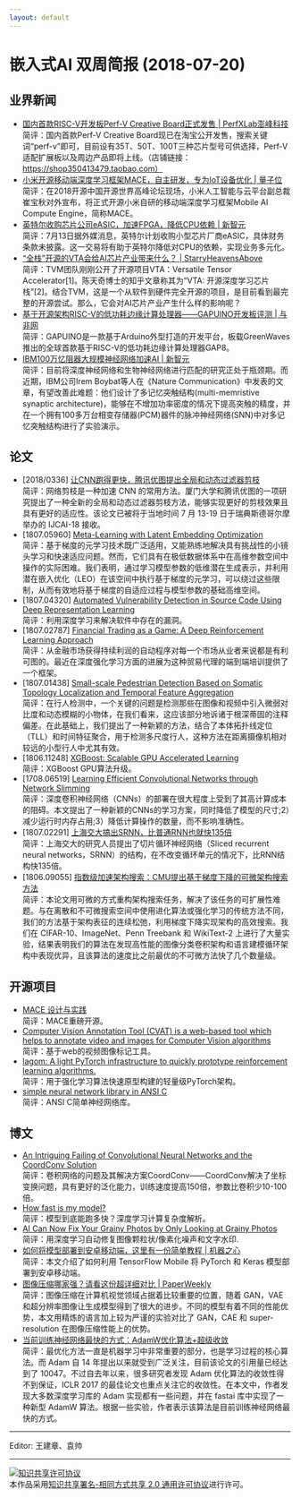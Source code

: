 ```yaml
---
layout: default
---
```


# 嵌入式AI 双周简报 (2018-07-20)

## 业界新闻

- [国内首款RISC-V开发板Perf-V Creative Board正式发售 | PerfXLab澎峰科技](https://shop350413479.taobao.com/)<br/>
简评：国内首款Perf-V Creative Board现已在淘宝公开发售，搜索关键词“perf-v”即可，目前设有35T、50T、100T三种芯片型号可供选择，Perf-V适配扩展板以及周边产品即将上线。（店铺链接：https://shop350413479.taobao.com）
- [小米开源移动端深度学习框架MACE，自主研发，专为IoT设备优化 | 量子位](https://mp.weixin.qq.com/s/J6IjYz4KCIVHJ0QW8zCxfw)<br/>
简评：在2018开源中国开源世界高峰论坛现场，小米人工智能与云平台副总裁崔宝秋对外宣布，将正式开源小米自研的移动端深度学习框架Mobile AI Compute Engine，简称MACE。
- [英特尔收购芯片公司eASIC，加速FPGA，降低CPU依赖 | 新智元](https://mp.weixin.qq.com/s/h79cfwNRLnQDBW76ddMHyw)<br/>
简评：7月13日据外媒消息，英特尔计划收购小型芯片厂商eASIC，具体财务条款未披露。这一交易将有助于英特尔降低对CPU的依赖，实现业务多元化。
- [“全栈”开源的VTA会给AI芯片产业带来什么？ | StarryHeavensAbove](https://mp.weixin.qq.com/s/5HwVRnX2g2ITB0o2JflNGQ)<br/>
简评：TVM团队刚刚公开了开源项目VTA：Versatile Tensor Accelerator[1]。陈天奇博士的知乎文章称其为“VTA: 开源深度学习芯片栈”[2]。结合TVM，这是一个从软件到硬件完全开源的项目，是目前看到最完整的开源尝试。那么，它会对AI芯片产业产生什么样的影响呢？
- [基于开源架构RISC-V的低功耗边缘计算处理器——GAPUINO开发板评测 | 与非网](https://mp.weixin.qq.com/s/TLqzVXz_sc6sVWB4AnxZnw)<br/>
简评：GAPUINO是一款基于Arduino外型打造的开发平台，板载GreenWaves推出的全球首款基于RISC-V的低功耗边缘计算处理器GAP8。
- [IBM100万忆阻器大规模神经网络加速AI | 新智元](https://mp.weixin.qq.com/s/eyzzeYOKdah-9WGUrhbAkg)<br />
简评：目前将深度神经网络和生物神经网络进行匹配的研究正处于瓶颈期。而近期，IBM公司Irem Boybat等人在《Nature Communication》中发表的文章，有望改善此难题：他们设计了多记忆突触结构(multi-memristive synaptic architecture)，能够在不增加功率密度的情况下提高突触的精度，并在一个拥有100多万台相变存储器(PCM)器件的脉冲神经网络(SNN)中对多记忆突触结构进行了实验演示。

## 论文

- [2018/0336] [让CNN跑得更快，腾讯优图提出全局和动态过滤器剪枝](https://www.ijcai.org/proceedings/2018/0336.pdf)<br/>
简评：网络剪枝是一种加速 CNN 的常用方法。厦门大学和腾讯优图的一项研究提出了一种全新的全局和动态过滤器剪枝方法，能够实现更好的剪枝效果且具有更好的适应性。该论文已被将于当地时间 7 月 13-19 日于瑞典斯德哥尔摩举办的 IJCAI-18 接收。
- [1807.05960] [Meta-Learning with Latent Embedding Optimization](https://arxiv.org/abs/1807.05960)<br/>
简评：基于梯度的元学习技术既广泛适用，又能熟练地解决具有挑战性的小镜头学习和快速适应问题。然而，它们具有在极低数据体系中在高维参数空间中操作的实际困难。我们表明，通过学习模型参数的低维潜在生成表示，并利用潜在嵌入优化（LEO）在该空间中执行基于梯度的元学习，可以绕过这些限制，从而有效地将基于梯度的自适应过程与模型参数的基础高维空间。
- [1807.04320] [Automated Vulnerability Detection in Source Code Using Deep Representation Learning](https://arxiv.org/abs/1807.04320)<br/>
简评：利用深度学习来解决软件中存在的漏洞。
- [1807.02787] [Financial Trading as a Game: A Deep Reinforcement Learning Approach](https://arxiv.org/abs/1807.02787)<br/>
简评：从金融市场获得持续利润的自动程序对每一个市场从业者来说都是有利可图的。最近在深度强化学习方面的进展为这种贸易代理的端到端培训提供了一个框架。
- [1807.01438] [Small-scale Pedestrian Detection Based on Somatic Topology Localization and Temporal Feature Aggregation](https://arxiv.org/abs/1807.01438)<br/>
简评：在行人检测中，一个关键的问题是检测那些在图像和视频中引入微弱对比度和动态模糊的小物体，在我们看来，这应该部分地诉诸于根深蒂固的注释偏差。在此基础上，我们提出了一种新颖的方法，结合了本体拓扑线定位（TLL）和时间特征聚合，用于检测多尺度行人，这种方法在距离摄像机相对较远的小型行人中尤其有效。
- [1806.11248] [XGBoost: Scalable GPU Accelerated Learning](https://arxiv.org/abs/1806.11248)<br/>
简评：XGBoost GPU算法升级。
- [1708.06519] [Learning Efficient Convolutional Networks through Network Slimming](https://arxiv.org/abs/1708.06519)<br/>
简评：深度卷积神经网络（CNNs）的部署在很大程度上受到了其高计算成本的阻碍。本文提出了一种新颖的CNNs的学习方案，同时降低了模型的尺寸;2）减少运行时内存占用;3）降低计算操作的数量，而不影响准确性。
- [1807.02291] [上海交大搞出SRNN，比普通RNN也就快135倍](https://arxiv.org/abs/1807.02291)<br/>
简评：上海交大的研究人员提出了切片循环神经网络（Sliced recurrent neural networks，SRNN）的结构，在不改变循环单元的情况下，比RNN结构快135倍。
- [1806.09055] [指数级加速架构搜索：CMU提出基于梯度下降的可微架构搜索方法](https://arxiv.org/abs/1806.09055)<br/>
简评：本论文用可微的方式重构架构搜索任务，解决了该任务的可扩展性难题。与在离散和不可微搜索空间中使用进化算法或强化学习的传统方法不同，我们的方法基于架构表征的连续松弛，利用梯度下降实现架构的高效搜索。我们在 CIFAR-10、ImageNet、Penn Treebank 和 WikiText-2 上进行了大量实验，结果表明我们的算法在发现高性能的图像分类卷积架构和语言建模循环架构中表现优异，且该算法的速度比之前最优的不可微方法快了几个数量级。

## 开源项目

- [MACE 设计与实践](https://github.com/XiaoMi/mace)<br/>
简评：MACE重磅开源。
- [Computer Vision Annotation Tool (CVAT) is a web-based tool which helps to annotate video and images for Computer Vision algorithms](https://github.com/opencv/cvat)<br/>
简评：基于web的视频图像标记工具。
- [lagom: A light PyTorch infrastructure to quickly prototype reinforcement learning algorithms.](https://github.com/zuoxingdong/lagom)<br/>
简评：用于强化学习算法快速原型构建的轻量级PyTorch架构。
- [simple neural network library in ANSI C](https://github.com/codeplea/genann)<br/>
简评：ANSI C简单神经网络库。

## 博文
- [An Intriguing Failing of Convolutional Neural Networks and the CoordConv Solution](https://eng.uber.com/coordconv/)<br/>
简评：卷积网络的问题及其解决方案CoordConv——CoordConv解决了坐标变换问题，具有更好的泛化能力，训练速度提高150倍，参数比卷积少10-100倍。
- [How fast is my model?](http://machinethink.net/blog/how-fast-is-my-model/)<br/>
简评：模型到底能跑多快？深度学习计算复杂度解析。
- [AI Can Now Fix Your Grainy Photos by Only Looking at Grainy Photos](https://weibo.com/tv/v/Gpnqtnipl?fid=1034:4260482161558120)<br/>
简评：用深度学习自动修复图像颗粒状/像素化噪声和文字水印.
- [如何将模型部署到安卓移动端，这里有一份简单教程 | 机器之心](https://mp.weixin.qq.com/s/23FoaaA3Z_3kf03BmepFPg)<br/>
简评：本文介绍了如何利用 TensorFlow Mobile 将 PyTorch 和 Keras 模型部署到安卓移动端。
- [图像压缩哪家强？请看这份超详细对比 | PaperWeekly](https://mp.weixin.qq.com/s/B7reSwa9sCZqbkYVM5-VOA)<br/>
简评：图像压缩在计算机视觉领域占据着比较重要的位置，随着 GAN，VAE 和超分辨率图像让生成模型得到了很大的进步。不同的模型有着不同的性能优势，本文用精炼的语言加上较为严谨的实验对比了 GAN，CAE 和 super-resolution 在图像压缩性能上的优势。
- [当前训练神经网络最快的方式：AdamW优化算法+超级收敛](http://www.fast.ai/2018/07/02/adam-weight-decay/)<br/>
简评：最优化方法一直是机器学习中非常重要的部分，也是学习过程的核心算法。而 Adam 自 14 年提出以来就受到广泛关注，目前该论文的引用量已经达到了 10047。不过自去年以来，很多研究者发现 Adam 优化算法的收敛性得不到保证，ICLR 2017 的最佳论文也重点关注它的收敛性。在本文中，作者发现大多数深度学习库的 Adam 实现都有一些问题，并在 fastai 库中实现了一种新型 AdamW 算法。根据一些实验，作者表示该算法是目前训练神经网络最快的方式。
----

Editor: 王建章、袁帅

----

<a rel="license" href="http://creativecommons.org/licenses/by-sa/2.0/"><img alt="知识共享许可协议" style="border-width:0" src="https://i.creativecommons.org/l/by-sa/2.0/88x31.png" /></a><br />本作品采用<a rel="license" href="http://creativecommons.org/licenses/by-sa/2.0/">知识共享署名-相同方式共享 2.0 通用许可协议</a>进行许可。

